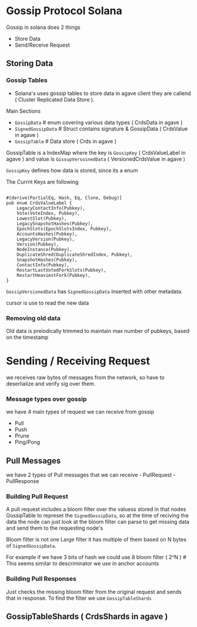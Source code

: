 # Gossip Protocol Solana

Gossip in solana does 2 things

- Store Data
- Send/Receive Request

## Storing Data

### Gossip Tables

- Solana's uses gossip tables to store data in agave client they are callend ( Cluster Replicated Data Store ).

Main Sections

- `GossipData` # enum covering various data types ( CrdsData in agave )
- `SignedGossipData` # Struct contains signature & GossipData ( CrdsValue in agave )
- `GossipTable` # Data store ( Crds in agave )

GossipTable is a IndexMap where the key is `GossipKey` ( CrdsValueLabel in agave ) and value is `GissupVersoinedData` ( VersionedCrdsValue in agave )

`GossipKey` defines how data is stored, since its a enum

The Currnt Keys are following

```

#[derive(PartialEq, Hash, Eq, Clone, Debug)]
pub enum CrdsValueLabel {
    LegacyContactInfo(Pubkey),
    Vote(VoteIndex, Pubkey),
    LowestSlot(Pubkey),
    LegacySnapshotHashes(Pubkey),
    EpochSlots(EpochSlotsIndex, Pubkey),
    AccountsHashes(Pubkey),
    LegacyVersion(Pubkey),
    Version(Pubkey),
    NodeInstance(Pubkey),
    DuplicateShred(DuplicateShredIndex, Pubkey),
    SnapshotHashes(Pubkey),
    ContactInfo(Pubkey),
    RestartLastVotedForkSlots(Pubkey),
    RestartHeaviestFork(Pubkey),
}

```

`GossipVersionedData` has `SignedGossipData` inserted with other metadata.

cursor is use to read the new data

### Removing old data

Old data is preiodically trimmed to maintain max number of pubkeys, based on the timestamp

# Sending / Receiving Request

we receives raw bytes of messages from the network, so have to deserlialize and verify sig over them.

### Message types over gossip

we have 4 main types of request we can receive from gossip

- Pull
- Push
- Prune
- Ping/Pong

## Pull Messages

we have 2 types of Pull messages that we can receive - PullRequest - PullResponse

### Building Pull Request

A pull request includes a bloom filter over the valuess stored in that nodes GossipTable to represet the `SignedGossipData`, so at the time of reciving the data the node can just look at
the bloom filter can parse to get missing data and send them to the requesting node's

Bloom filter is not one Large filter it has multiple of them based on N bytes of `SignedGossipData`.

For example if we have 3 bits of hash we could use 8 bloom filter ( 2^N ) # This seems similar to descriminator we use in anchor accounts

### Building Pull Responses

Just checks the missing bloom filter from the original request and sends that in response.
To find the filter we use `GossipTableShards`

## GossipTableShards ( CrdsShards in agave )
